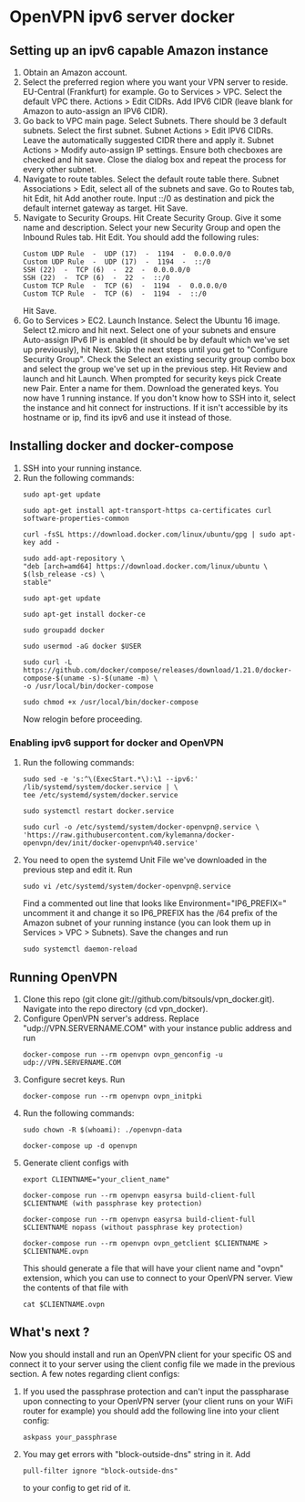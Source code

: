 # OpenVPN ipv6 server docker

## Setting up an ipv6 capable Amazon instance
1. Obtain an Amazon account.
2. Select the preferred region where you want your VPN server to reside. EU-Central (Frankfurt) for example. Go to
   Services > VPC. Select the default VPC there. Actions > Edit CIDRs. Add IPV6 CIDR (leave blank for Amazon to
   auto-assign an IPV6 CIDR).
3. Go back to VPC main page. Select Subnets. There should be 3 default subnets. Select the first subnet.
   Subnet Actions > Edit IPV6 CIDRs. Leave the automatically suggested CIDR there and apply it.
   Subnet Actions > Modify auto-assign IP settings. Ensure both checboxes are checked and hit save. Close the dialog box
   and repeat the process for every other subnet.
4. Navigate to route tables. Select the default route table there. Subnet Associations > Edit, select all of the subnets
   and save. Go to Routes tab, hit Edit, hit Add another route. Input ::/0 as destination and pick the default internet
   gateway as target. Hit Save.
5. Navigate to Security Groups. Hit Create Security Group. Give it some name and description. Select your new Security
   Group and open the Inbound Rules tab. Hit Edit. You should add the following rules:
   ```
   Custom UDP Rule  -  UDP (17)  -  1194  -  0.0.0.0/0
   Custom UDP Rule  -  UDP (17)  -  1194  -  ::/0
   SSH (22)  -  TCP (6)  -  22  -  0.0.0.0/0
   SSH (22)  -  TCP (6)  -  22  -  ::/0
   Custom TCP Rule  -  TCP (6)  -  1194  -  0.0.0.0/0
   Custom TCP Rule  -  TCP (6)  -  1194  -  ::/0
   ```
   Hit Save.
6. Go to Services > EC2. Launch Instance. Select the Ubuntu 16 image. Select t2.micro and hit next. Select one of your
   subnets and ensure Auto-assign IPv6 IP is enabled (it should be by default which we've set up previously), hit Next.
   Skip the next steps until you get to "Configure Security Group". Check the Select an existing security group combo
   box and select the group we've set up in the previous step. Hit Review and launch and hit Launch. When prompted for
   security keys pick Create new Pair. Enter a name for them. Download the generated keys. You now have 1 running
   instance. If you don't know how to SSH into it, select the instance and hit connect for instructions. If it isn't
   accessible by its hostname or ip, find its ipv6 and use it instead of those.

## Installing docker and docker-compose
1. SSH into your running instance.
2. Run the following commands:
   ```
   sudo apt-get update
    
   sudo apt-get install apt-transport-https ca-certificates curl software-properties-common
    
   curl -fsSL https://download.docker.com/linux/ubuntu/gpg | sudo apt-key add -
    
   sudo add-apt-repository \
   "deb [arch=amd64] https://download.docker.com/linux/ubuntu \
   $(lsb_release -cs) \
   stable"
    
   sudo apt-get update
    
   sudo apt-get install docker-ce
    
   sudo groupadd docker
    
   sudo usermod -aG docker $USER
   ```
   ```
   sudo curl -L https://github.com/docker/compose/releases/download/1.21.0/docker-compose-$(uname -s)-$(uname -m) \
   -o /usr/local/bin/docker-compose
    
   sudo chmod +x /usr/local/bin/docker-compose
   ```
   Now relogin before proceeding.
### Enabling ipv6 support for docker and OpenVPN
1. Run the following commands:
   ```
   sudo sed -e 's:^\(ExecStart.*\):\1 --ipv6:' /lib/systemd/system/docker.service | \
   tee /etc/systemd/system/docker.service
    
   sudo systemctl restart docker.service
    
   sudo curl -o /etc/systemd/system/docker-openvpn@.service \
   'https://raw.githubusercontent.com/kylemanna/docker-openvpn/dev/init/docker-openvpn%40.service'
   ```
2. You need to open the systemd Unit File we've downloaded in the previous step and edit it. Run
   ```
   sudo vi /etc/systemd/system/docker-openvpn@.service
   ``` 
   Find a commented out line that looks like Environment="IP6_PREFIX=" uncomment it and change it so IP6_PREFIX has
   the /64 prefix of the Amazon subnet of your running instance (you can look them up in Services > VPC > Subnets).
   Save the changes and run
   ```
   sudo systemctl daemon-reload
   ``` 
## Running OpenVPN
1. Clone this repo (git clone git://github.com/bitsouls/vpn_docker.git). Navigate into the repo directory
   (cd vpn_docker).
2. Configure OpenVPN server's address. Replace "udp://VPN.SERVERNAME.COM" with your instance public address and run
   ```
   docker-compose run --rm openvpn ovpn_genconfig -u udp://VPN.SERVERNAME.COM
   ```
3. Configure secret keys. Run
   ```
   docker-compose run --rm openvpn ovpn_initpki
   ```
4. Run the following commands:
   ```
   sudo chown -R $(whoami): ./openvpn-data
    
   docker-compose up -d openvpn
   ```
5. Generate client configs with
   ```
   export CLIENTNAME="your_client_name"
    
   docker-compose run --rm openvpn easyrsa build-client-full $CLIENTNAME (with passphrase key protection)
    
   docker-compose run --rm openvpn easyrsa build-client-full $CLIENTNAME nopass (without passphrase key protection)
    
   docker-compose run --rm openvpn ovpn_getclient $CLIENTNAME > $CLIENTNAME.ovpn
   ```
   This should generate a file that will have your client name and "ovpn" extension, which you can use to connect to
   your OpenVPN server. View the contents of that file with
   ```
   cat $CLIENTNAME.ovpn
   ```
## What's next ?
Now you should install and run an OpenVPN client for your specific OS and connect it to your server using the client
config file we made in the previous section.
A few notes regarding client configs:
1. If you used the passphrase protection and can't input the passpharase upon connecting to your OpenVPN server
   (your client runs on your WiFi router for example) you should add the following line into your client config:
   ```
   askpass your_passphrase
   ```
2. You may get errors with "block-outside-dns" string in it. Add
   ```
   pull-filter ignore "block-outside-dns"
   ```
   to your config to get rid of it. 
